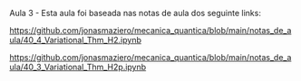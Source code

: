 Aula 3 - Esta aula foi baseada nas notas de aula dos seguinte links:

https://github.com/jonasmaziero/mecanica_quantica/blob/main/notas_de_aula/40_4_Variational_Thm_H2.ipynb

https://github.com/jonasmaziero/mecanica_quantica/blob/main/notas_de_aula/40_3_Variational_Thm_H2p.ipynb
